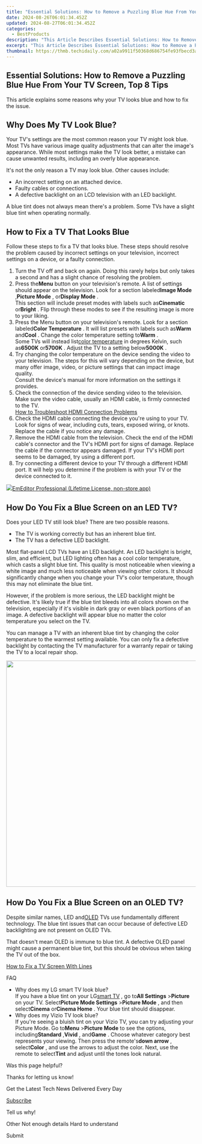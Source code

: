 ```yaml
---
title: "Essential Solutions: How to Remove a Puzzling Blue Hue From Your TV Screen, Top 8 Tips"
date: 2024-08-26T06:01:34.452Z
updated: 2024-08-27T06:01:34.452Z
categories:
  - BestProducts
description: "This Article Describes Essential Solutions: How to Remove a Puzzling Blue Hue From Your TV Screen, Top 8 Tips"
excerpt: "This Article Describes Essential Solutions: How to Remove a Puzzling Blue Hue From Your TV Screen, Top 8 Tips"
thumbnail: https://thmb.techidaily.com/a02a9911f50368d686754fe93fbecd3af42fa753760f192f422f0660350e151b.jpg
---
```


## Essential Solutions: How to Remove a Puzzling Blue Hue From Your TV Screen, Top 8 Tips
 This article explains some reasons why your TV looks blue and how to fix the issue.

## Why Does My TV Look Blue?

 Your TV's settings are the most common reason your TV might look blue. Most TVs have various image quality adjustments that can alter the image's appearance. While most settings make the TV look better, a mistake can cause unwanted results, including an overly blue appearance.

 It's not the only reason a TV may look blue. Other causes include:

* An incorrect setting on an attached device.
* Faulty cables or connections.
* A defective backlight on an LCD television with an LED backlight.

 A blue tint does not always mean there's a problem. Some TVs have a slight blue tint when operating normally.

## How to Fix a TV That Looks Blue

 Follow these steps to fix a TV that looks blue. These steps should resolve the problem caused by incorrect settings on your television, incorrect settings on a device, or a faulty connection.

1. Turn the TV off and back on again. Doing this rarely helps but only takes a second and has a slight chance of resolving the problem.
2. Press the**Menu** button on your television's remote. A list of settings should appear on the television. Look for a section labeled**Image Mode** ,**Picture Mode** , or**Display Mode** .  
 This section will include preset modes with labels such as**Cinematic** or**Bright** . Flip through these modes to see if the resulting image is more to your liking.
3. Press the Menu button on your television's remote. Look for a section labeled**Color Temperature** . It will list presets with labels such as**Warm** and**Cool** . Change the color temperature setting to**Warm** .  
 Some TVs will instead list[color temperature](https://www.lifewire.com/tv-color-temperature-4156944) in degrees Kelvin, such as**6500K** or**5700K** . Adjust the TV to a setting below**5000K** .
4. Try changing the color temperature on the device sending the video to your television. The steps for this will vary depending on the device, but many offer image, video, or picture settings that can impact image quality.  
 Consult the device's manual for more information on the settings it provides.
5. Check the connection of the device sending video to the television. Make sure the video cable, usually an HDMI cable, is firmly connected to the TV.  
[How to Troubleshoot HDMI Connection Problems](https://www.lifewire.com/fix-hdmi-connection-problems-1846811)
6. Check the HDMI cable connecting the device you're using to your TV. Look for signs of wear, including cuts, tears, exposed wiring, or knots. Replace the cable if you notice any damage.
7. Remove the HDMI cable from the television. Check the end of the HDMI cable's connector and the TV's HDMI port for signs of damage. Replace the cable if the connector appears damaged. If your TV's HDMI port seems to be damaged, try using a different port.
8. Try connecting a different device to your TV through a different HDMI port. It will help you determine if the problem is with your TV or the device connected to it.

<!-- affiliate ads begin -->
<a href="https://shop.emeditor.com/order/checkout.php?PRODS=4631722&QTY=1&AFFILIATE=108875&CART=1"><img src="https://www.emeditor.com/wp-content/uploads/2023/05/frontpage2-2048x588.webp" border="0">EmEditor Professional (Lifetime License, non-store app)</a>
<!-- affiliate ads end -->
## How Do You Fix a Blue Screen on an LED TV?

 Does your LED TV still look blue? There are two possible reasons.

* The TV is working correctly but has an inherent blue tint.
* The TV has a defective LED backlight.

 Most flat-panel LCD TVs have an LED backlight. An LED backlight is bright, slim, and efficient, but LED lighting often has a cool color temperature, which casts a slight blue tint. This quality is most noticeable when viewing a white image and much less noticeable when viewing other colors. It should significantly change when you change your TV's color temperature, though this may not eliminate the blue tint.

 However, if the problem is more serious, the LED backlight might be defective. It's likely true if the blue tint bleeds into all colors shown on the television, especially if it's visible in dark gray or even black portions of an image. A defective backlight will appear blue no matter the color temperature you select on the TV.

 You can manage a TV with an inherent blue tint by changing the color temperature to the warmest setting available. You can only fix a defective backlight by contacting the TV manufacturer for a warranty repair or taking the TV to a local repair shop.

<!-- affiliate ads begin -->
<a href="https://appsumo.8odi.net/c/5597632/2082532/7443" target="_top" id="2082532"><img src="//a.impactradius-go.com/display-ad/7443-2082532" border="0" alt="" width="1200" height="600"/></a><img height="0" width="0" src="https://appsumo.8odi.net/i/5597632/2082532/7443" style="position:absolute;visibility:hidden;" border="0" />
<!-- affiliate ads end -->
## How Do You Fix a Blue Screen on an OLED TV?

 Despite similar names, LED and[OLED](https://www.lifewire.com/oled-tv-basics-1846926) TVs use fundamentally different technology. The blue tint issues that can occur because of defective LED backlighting are not present on OLED TVs.

 That doesn't mean OLED is immune to blue tint. A defective OLED panel might cause a permanent blue tint, but this should be obvious when taking the TV out of the box.

[How to Fix a TV Screen With Lines](https://www.lifewire.com/fix-lines-on-tv-screen-5210929)

 FAQ

* Why does my LG smart TV look blue?  
 If you have a blue tint on your LG[smart TV](https://www.lifewire.com/what-is-a-smart-tv-4140172) , go to**All Settings** \>**Picture** on your TV. Select**Picture Mode Settings** \>**Picture Mode** , and then select**Cinema** or**Cinema Home** . Your blue tint should disappear.
* Why does my Vizio TV look blue?  
 If you're seeing a bluish tint on your Vizio TV, you can try adjusting your Picture Mode. Go to**Menu** \>**Picture Mode** to see the options, including**Standard** ,**Vivid** , and**Game** . Choose whatever category best represents your viewing. Then press the remote's**down arrow** , select**Color** , and use the arrows to adjust the color. Next, use the remote to select**Tint** and adjust until the tones look natural.

Was this page helpful?

Thanks for letting us know!

 Get the Latest Tech News Delivered Every Day

[Subscribe](https://www.lifewire.com/#)

Tell us why!

 Other  Not enough details  Hard to understand

 Submit

<ins class="adsbygoogle"
     style="display:block"
     data-ad-format="autorelaxed"
     data-ad-client="ca-pub-7571918770474297"
     data-ad-slot="1223367746"></ins>



<ins class="adsbygoogle"
     style="display:block"
     data-ad-client="ca-pub-7571918770474297"
     data-ad-slot="8358498916"
     data-ad-format="auto"
     data-full-width-responsive="true"></ins>



